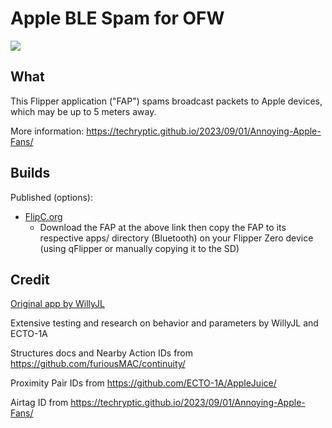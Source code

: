 # Apple BLE Spam for OFW

![](https://thumb.tildacdn.com/tild3332-3839-4061-b663-363464303432/-/resize/214x/-/format/webp/noroot.png)

## What
This Flipper application ("FAP") spams broadcast packets to Apple devices, which may be up to 5 meters away.

More information: https://techryptic.github.io/2023/09/01/Annoying-Apple-Fans/

## Builds

Published (options):
* [FlipC.org](https://flipc.org/noproto/apple_ble_spam_ofw?branch=master)
  * Download the FAP at the above link then copy the FAP to its respective apps/ directory (Bluetooth) on your Flipper Zero device (using qFlipper or manually copying it to the SD)

## Credit

[Original app by WillyJL](https://github.com/Flipper-XFW/Xtreme-Firmware/tree/dev/applications/external/apple_ble_spam)

Extensive testing and research on behavior and parameters by WillyJL and ECTO-1A

Structures docs and Nearby Action IDs from https://github.com/furiousMAC/continuity/

Proximity Pair IDs from https://github.com/ECTO-1A/AppleJuice/

Airtag ID from https://techryptic.github.io/2023/09/01/Annoying-Apple-Fans/
